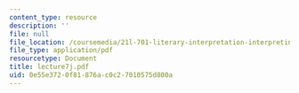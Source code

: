 ```yaml
---
content_type: resource
description: ''
file: null
file_location: /coursemedia/21l-701-literary-interpretation-interpreting-poetry-fall-2003/0e55e3720f81876ac0c27010575d800a_lecture7j.pdf
file_type: application/pdf
resourcetype: Document
title: lecture7j.pdf
uid: 0e55e372-0f81-876a-c0c2-7010575d800a
---
```

